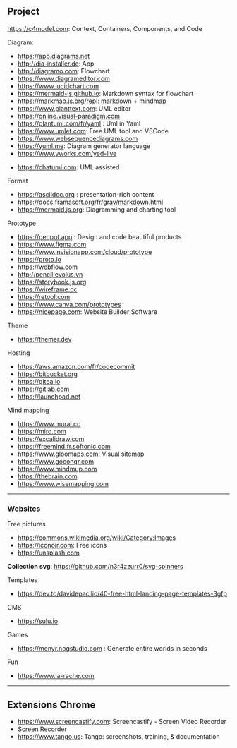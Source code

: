 Project
---

https://c4model.com: Context, Containers, Components, and Code  
  
Diagram: 
* https://app.diagrams.net
* http://dia-installer.de: App
* http://diagramo.com: Flowchart
* https://www.diagrameditor.com
* https://www.lucidchart.com
* https://mermaid-js.github.io: Markdown syntax for flowchart
* https://markmap.js.org/repl: markdown + mindmap
* https://www.planttext.com: UML editor
* https://online.visual-paradigm.com
* https://plantuml.com/fr/yaml : Uml in Yaml
* https://www.umlet.com: Free UML tool and VSCode
* https://www.websequencediagrams.com
* https://yuml.me: Diagram generator language
* https://www.yworks.com/yed-live
- https://chatuml.com: UML assisted

Format
- https://asciidoc.org : presentation-rich content
- https://docs.framasoft.org/fr/grav/markdown.html
- https://mermaid.js.org: Diagramming and charting tool

Prototype
+ https://penpot.app : Design and code beautiful products
+ https://www.figma.com
+ https://www.invisionapp.com/cloud/prototype
+ https://proto.io
+ https://webflow.com
+ http://pencil.evolus.vn
+ https://storybook.js.org
+ https://wireframe.cc
+ https://retool.com
+ https://www.canva.com/prototypes
+ https://nicepage.com: Website Builder Software

Theme
- https://themer.dev

Hosting
* https://aws.amazon.com/fr/codecommit
* https://bitbucket.org
* https://gitea.io
* https://gitlab.com
* https://launchpad.net

Mind mapping
* https://www.mural.co
* https://miro.com
* https://excalidraw.com
* https://freemind.fr.softonic.com
* https://www.gloomaps.com: Visual sitemap
* https://www.goconqr.com
* https://www.mindmup.com
* https://thebrain.com
* https://www.wisemapping.com

---
### Websites

Free pictures
* https://commons.wikimedia.org/wiki/Category:Images
* https://iconoir.com: Free icons
* https://unsplash.com

**Collection svg**: https://github.com/n3r4zzurr0/svg-spinners

Templates
- https://dev.to/davidepacilio/40-free-html-landing-page-templates-3gfp

CMS
- https://sulu.io

Games
* https://menyr.nogstudio.com : Generate entire worlds in seconds

Fun
- https://www.la-rache.com

---
## Extensions Chrome
- https://www.screencastify.com: Screencastify - Screen Video Recorder
- Screen Recorder
- https://www.tango.us: Tango: screenshots, training, & documentation
